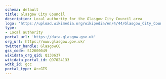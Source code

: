 ```yaml
---
schema: default
title: Glasgow City Council
description: Local authority for the Glasgow City Council area 
logo: 'https://upload.wikimedia.org/wikipedia/en/4/44/Glasgow_City_Council_logo.svg'
type:
- Local authority
portal_url: 'https://data.glasgow.gov.uk'
org_url: https://www.glasgow.gov.uk/
twitter_handle: GlasgowCC
gss_code: S12000049
wikidata_org_qid: Q130637
wikidata_portal_id: Q97024133
wdtk_id: gcc
portal_type: ArcGIS
---
```

